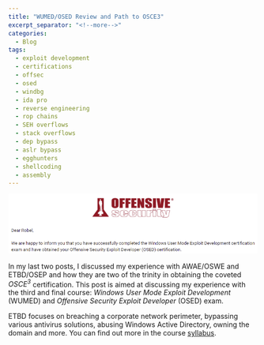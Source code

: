 ```yaml
---
title: "WUMED/OSED Review and Path to OSCE3"
excerpt_separator: "<!--more-->"
categories:
  - Blog
tags:
  - exploit development
  - certifications
  - offsec
  - osed
  - windbg
  - ida pro
  - reverse engineering
  - rop chains
  - SEH overflows
  - stack overflows
  - dep bypass
  - aslr bypass
  - egghunters
  - shellcoding
  - assembly
---
```


![image](https://github.com/x0rb3l/robelcampbell/blob/master/assets/images/osed_passing_email.png?raw=true)

In my last two posts, I discussed my experience with AWAE/OSWE and ETBD/OSEP and how they are two of the trinity in obtaining the coveted *OSCE<sup>3</sup>* certification. This post is aimed at discussing my experience with the third and final course: *Windows User Mode Exploit Development* (WUMED) and *Offensive Security Exploit Developer* (OSED) exam.

ETBD focuses on breaching a corporate network perimeter, bypassing various antivirus solutions, abusing Windows Active Directory, owning the domain and more. You can find out more in the course [syllabus](https://www.offensive-security.com/documentation/PEN300-Syllabus.pdf). 

